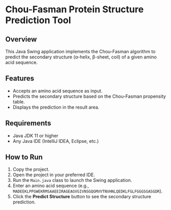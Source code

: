 # Chou-Fasman Protein Structure Prediction Tool

## Overview
This Java Swing application implements the Chou-Fasman algorithm to predict the secondary structure (α-helix, β-sheet, coil) of a given amino acid sequence.

## Features
- Accepts an amino acid sequence as input.
- Predicts the secondary structure based on the Chou-Fasman propensity table.
- Displays the prediction in the result area.

## Requirements
- Java JDK 11 or higher
- Any Java IDE (IntelliJ IDEA, Eclipse, etc.)

## How to Run
1. Copy the project.
2. Open the project in your preferred IDE.
3. Run the `Main.java` class to launch the Swing application.
4. Enter an amino acid sequence (e.g., `MADEEKLPPGWEKRMSAAEEIRAGEAGVGIVNSGQGMVVTNVHNLQEDKLFGLFGGGSGASGDR`).
5. Click the **Predict Structure** button to see the secondary structure prediction.
